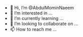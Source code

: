 - 👋 Hi, I’m @AbdulMominNaeem
- 👀 I’m interested in ...
- 🌱 I’m currently learning ...
- 💞️ I’m looking to collaborate on ...
- 📫 How to reach me ...

<!---
AbdulMominNaeem/AbdulMominNaeem is a ✨ special ✨ repository because its `README.md` (this file) appears on your GitHub profile.
You can click the Preview link to take a look at your changes.
---->
